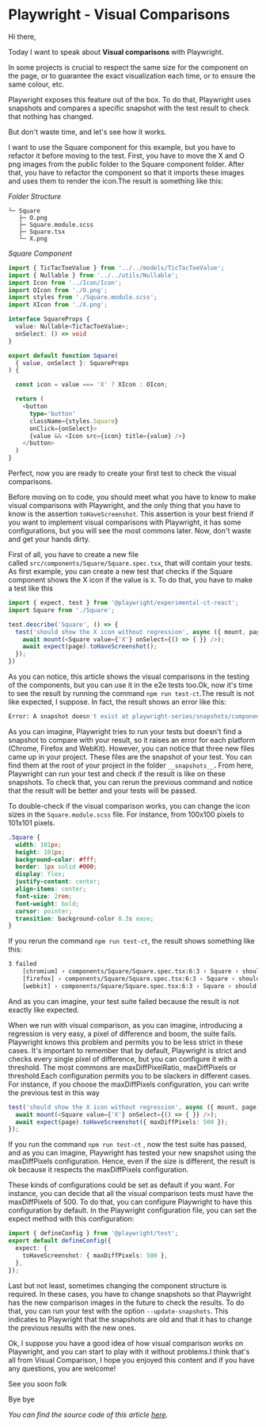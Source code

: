 # Playwright - Visual Comparisons

Hi there,

Today I want to speak about **Visual comparisons** with Playwright.

In some projects is crucial to respect the same size for the component on the page, or to guarantee the exact visualization each time, or to ensure the same colour, etc.

Playwright exposes this feature out of the box. To do that, Playwright uses snapshots and compares a specific snapshot with the test result to check that nothing has changed.

But don't waste time, and let's see how it works.

I want to use the Square component for this example, but you have to refactor it before moving to the test. First, you have to move the X and O png images from the public folder to the Square component folder. After that, you have to refactor the component so that it imports these images and uses them to render the icon.The result is something like this:

*Folder Structure*

```plaintext
└─ Square
   ├─ O.png
   ├─ Square.module.scss
   ├─ Square.tsx
   └─ X.png
```

*Square Component*

```typescript
import { TicTacToeValue } from '../../models/TicTacToeValue';
import { Nullable } from '../../utils/Nullable';
import Icon from '../Icon/Icon';
import OIcon from './O.png';
import styles from './Square.module.scss';
import XIcon from './X.png';

interface SquareProps {
  value: Nullable<TicTacToeValue>;
  onSelect: () => void
}

export default function Square(
  { value, onSelect }: SquareProps
) {

  const icon = value === 'X' ? XIcon : OIcon;

  return (
    <button
      type='button'
      className={styles.Square}
      onClick={onSelect}>
      {value && <Icon src={icon} title={value} />}
    </button>
  )
}
```

Perfect, now you are ready to create your first test to check the visual comparisons.

Before moving on to code, you should meet what you have to know to make visual comparisons with Playwright, and the only thing that you have to know is the assertion `toHaveScreenshot`. This assertion is your best friend if you want to implement visual comparisons with Playwright, it has some configurations, but you will see the most commons later. Now, don't waste and get your hands dirty.

First of all, you have to create a new file called `src/components/Square/Square.spec.tsx`, that will contain your tests. As first example, you can create a new test that checks if the Square component shows the X icon if the value is `X`. To do that, you have to make a test like this

```typescript
import { expect, test } from '@playwright/experimental-ct-react';
import Square from './Square';

test.describe('Square', () => {
  test('should show the X icon without regression', async ({ mount, page }) => {
    await mount(<Square value={'X'} onSelect={() => { }} />);
    await expect(page).toHaveScreenshot();
  });
})
```

As you can notice, this article shows the visual comparisons in the testing of the components, but you can use it in the e2e tests too.Ok, now it's time to see the result by running the command `npm run test-ct`.The result is not like expected, I suppose. In fact, the result shows an error like this:

```bash
Error: A snapshot doesn't exist at playwright-series/snapshots/components/Square/Square.spec.tsx-snapshots/Square-should-show-the-X-icon-without-regression-1-chromium-darwin.png, writing actual.
```

As you can imagine, Playwright tries to run your tests but doesn't find a snapshot to compare with your result, so it raises an error for each platform (Chrome, Firefox and WebKit). However, you can notice that three new files came up in your project. These files are the snapshot of your test. You can find them at the root of your project in the folder `__snapshots__`**.** From here, Playwright can run your test and check if the result is like on these snapshots. To check that, you can rerun the previous command and notice that the result will be better and your tests will be passed.

To double-check if the visual comparison works, you can change the icon sizes in the `Square.module.scss` file. For instance, from 100x100 pixels to 101x101 pixels.

```scss
.Square {
  width: 101px;
  height: 101px;
  background-color: #fff;
  border: 1px solid #000;
  display: flex;
  justify-content: center;
  align-items: center;
  font-size: 2rem;
  font-weight: bold;
  cursor: pointer;
  transition: background-color 0.3s ease;
}
```

If you rerun the command `npm run test-ct`, the result shows something like this:

```bash
3 failed
    [chromium] › components/Square/Square.spec.tsx:6:3 › Square › should show the X icon without regression
    [firefox] › components/Square/Square.spec.tsx:6:3 › Square › should show the X icon without regression
    [webkit] › components/Square/Square.spec.tsx:6:3 › Square › should show the X icon without regression
```

And as you can imagine, your test suite failed because the result is not exactly like expected.

When we run with visual comparison, as you can imagine, introducing a regression is very easy, a pixel of difference and boom, the suite fails. Playwright knows this problem and permits you to be less strict in these cases. It's important to remember that by default, Playwright is strict and checks every single pixel of difference, but you can configure it with a threshold. The most commons are maxDiffPixelRatio, maxDiffPixels or threshold.Each configuration permits you to be slackers in different cases. For instance, if you choose the maxDiffPixels configuration, you can write the previous test in this way

```typescript
test('should show the X icon without regression', async ({ mount, page }) => {
  await mount(<Square value={'X'} onSelect={() => { }} />);
  await expect(page).toHaveScreenshot({ maxDiffPixels: 500 });
});
```

If you run the command `npm run test-ct` , now the test suite has passed, and as you can imagine, Playwright has tested your new snapshot using the maxDiffPixels configuration. Hence, even if the size is different, the result is ok because it respects the maxDiffPixels configuration.

These kinds of configurations could be set as default if you want. For instance, you can decide that all the visual comparison tests must have the maxDiffPixels of 500. To do that, you can configure Playwright to have this configuration by default. In the Playwright configuration file, you can set the expect method with this configuration:

```typescript
import { defineConfig } from '@playwright/test';
export default defineConfig({
  expect: {
    toHaveScreenshot: { maxDiffPixels: 500 },
  },
});
```

Last but not least, sometimes changing the component structure is required. In these cases, you have to change snapshots so that Playwright has the new comparison images in the future to check the results. To do that, you can run your test with the option `--update-snapshots`. This indicates to Playwright that the snapshots are old and that it has to change the previous results with the new ones.

Ok, I suppose you have a good idea of how visual comparison works on Playwright, and you can start to play with it without problems.I think that's all from Visual Comparison, I hope you enjoyed this content and if you have any questions, you are welcome!

See you soon folk

Bye bye

*You can find the source code of this article* [*here*](https://github.com/Puppo/playwright-series/tree/09-visual-comparisons)*.*